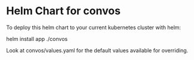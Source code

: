 # Helm Chart for convos

To deploy this helm chart to your current kubernetes cluster with helm:

  helm install app ./convos

Look at convos/values.yaml for the default values available for overriding.
